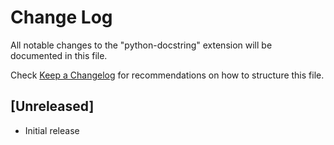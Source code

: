 # Change Log

All notable changes to the "python-docstring" extension will be documented in this file.

Check [Keep a Changelog](http://keepachangelog.com/) for recommendations on how to structure this file.

## [Unreleased]

- Initial release